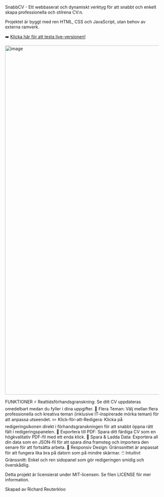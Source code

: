 SnabbCV - Ett webbaserat och dynamiskt verktyg för att snabbt och enkelt skapa professionella och stilrena CV:n.

Projektet är byggt med ren HTML, CSS och JavaScript, utan behov av externa ramverk.

➡️ [Klicka här för att testa live-versionen!]([url]https://reuterkloo.github.io/SnabbCV/)

<img width="1262" height="1142" alt="image" src="https://github.com/user-attachments/assets/138b8a15-85e3-44d4-9ae1-dbd8603ba4be" />

FUNKTIONER
⚡ Realtidsförhandsgranskning: Se ditt CV uppdateras omedelbart medan du fyller i dina uppgifter.
🎨 Flera Teman: Välj mellan flera professionella och kreativa teman (inklusive IT-inspirerade mörka teman) för att anpassa utseendet.
✏️ Klick-för-att-Redigera: Klicka på redigeringsikonen direkt i förhandsgranskningen för att snabbt öppna rätt fält i redigeringspanelen.
📄 Exportera till PDF: Spara ditt färdiga CV som en högkvalitativ PDF-fil med ett enda klick.
💾 Spara & Ladda Data: Exportera all din data som en JSON-fil för att spara dina framsteg och importera den senare för att fortsätta arbeta.
📱 Responsiv Design: Gränssnittet är anpassat för att fungera lika bra på datorn som på mindre skärmar.
🖱️ Intuitivt Gränssnitt: Enkel och ren sidopanel som gör redigeringen smidig och överskådlig.

Detta projekt är licensierat under MIT-licensen. Se filen LICENSE för mer information.

Skapad av Richard Reuterkloo
